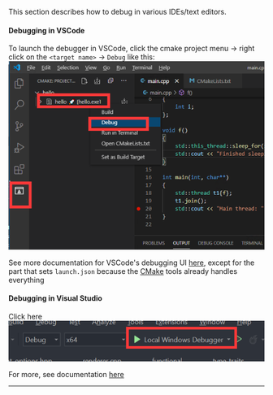 <a name="debugging"></a>

[//]: # (### Debugging)

This section describes how to debug in various IDEs/text editors.

<a name="debugging-in-vscode"></a>

#### Debugging in VSCode

To launch the debugger in VSCode, click the cmake project menu -> right click on the `<target name>` -> `Debug` like this: ![](https://github.com/soulimane-mammar/oop_cpp_course/blob/main/screenshots/Editor/VSCode/LaunchDebugger.png?raw=true)

See more documentation for VSCode's debugging UI <a href="https://code.visualstudio.com/docs/cpp/cpp-debug#_windows-debugging-with-gdb" target ="_blank">here</a>, except for the part that sets `launch.json` because the [CMake](#setting-up-vscode) tools already handles everything

<a name="debugging-in-visual-studio"></a>

#### Debugging in Visual Studio

Click here ![](https://github.com/soulimane-mammar/oop_cpp_course/blob/main/screenshots/IDE/VisualStudio/Debugging.png?raw=true)

For more, see documentation <a href="https://learn.microsoft.com/en-us/visualstudio/debugger/debugger-feature-tour?view=vs-2022" target="_blank">here</a>

---

<a name="using-libraries"></a>
